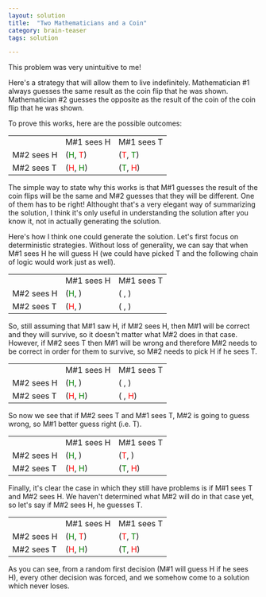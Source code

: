 ```yaml
---
layout: solution
title:  "Two Mathematicians and a Coin"
category: brain-teaser
tags: solution

---
```


<style>
.r { color: green }
.w { color: red }
</style>

This problem was very unintuitive to me!

Here's a strategy that will allow them to live indefinitely.
Mathematician #1 always guesses the same result as the coin flip that
he was shown.  Mathematician #2 guesses the opposite as the result of
the coin of the coin flip that he was shown.

To prove this works, here are the possible outcomes:

<table class="table table-condensed table-striped">
<tbody>
<tr> <td></td><td>M#1 sees H</td><td>M#1 sees T</td> </tr>
<tr> <td>M#2 sees H</td><td>(<span class="r">H</span>, <span class="w">T</span>)</td><td>(<span class="w">T</span>, <span class="r">T</span>)</td> </tr>
<tr> <td>M#2 sees T</td><td>(<span class="w">H</span>, <span class="r">H</span>)</td><td>(<span class="r">T</span>, <span class="w">H</span>)</td> </tr>
</tbody>
</table>

The simple way to state why this works is that M#1 guesses the result
of the coin flips will be the same and M#2 guesses that they will be
different.  One of them has to be right!  Althought that's a very
elegant way of summarizing the solution, I think it's only useful in
understanding the solution after you know it, not in actually
generating the solution.

Here's how I think one could generate the solution.  Let's first focus
on deterministic strategies.  Without loss of generality, we can say
that when M#1 sees H he will guess H (we could have picked T and the
following chain of logic would work just as well).  

<table class="table table-condensed table-striped">
<tbody>
<tr> <td></td><td>M#1 sees H</td><td>M#1 sees T</td> </tr>
<tr> <td>M#2 sees H</td><td>(<span class="r">H</span>, )</td><td>( , )</td> </tr>
<tr> <td>M#2 sees T</td><td>(<span class="w">H</span>, )</td><td>( , )</td> </tr>
</tbody>
</table>

So, still assuming that M#1 saw H, if M#2 sees H, then M#1 will be
correct and they will survive, so it doesn't matter what M#2 does in
that case.  However, if M#2 sees T then M#1 will be wrong and
therefore M#2 needs to be correct in order for them to survive, so M#2
needs to pick H if he sees T.  

<table class="table table-condensed table-striped">
<tbody>
<tr> <td></td><td>M#1 sees H</td><td>M#1 sees T</td> </tr>
<tr> <td>M#2 sees H</td><td>(<span class="r">H</span>, )</td><td>( , )</td> </tr>
<tr> <td>M#2 sees T</td><td>(<span class="w">H</span>, <span class="r">H</span>)</td><td>( , <span class="w">H</span>)</td> </tr>
</tbody>
</table>

So now we see that if M#2 sees T and M#1 sees T, M#2 is going to guess
wrong, so M#1 better guess right (i.e. T).

<table class="table table-condensed table-striped">
<tbody>
<tr> <td></td><td>M#1 sees H</td><td>M#1 sees T</td> </tr>
<tr> <td>M#2 sees H</td><td>(<span class="r">H</span>, )</td><td>(<span class="w">T</span>, )</td> </tr>
<tr> <td>M#2 sees T</td><td>(<span class="w">H</span>, <span class="r">H</span>)</td><td>(<span class="r">T</span>, <span class="w">H</span>)</td> </tr>
</tbody>
</table>

Finally, it's clear the case in which they still have problems is if
M#1 sees T and M#2 sees H.  We haven't determined what M#2 will do in
that case yet, so let's say if M#2 sees H, he guesses T.

<table class="table table-condensed table-striped">
<tbody>
<tr> <td></td><td>M#1 sees H</td><td>M#1 sees T</td> </tr>
<tr> <td>M#2 sees H</td><td>(<span class="r">H</span>, <span class="w">T</span>)</td><td>(<span class="w">T</span>, <span class="r">T</span>)</td> </tr>
<tr> <td>M#2 sees T</td><td>(<span class="w">H</span>, <span class="r">H</span>)</td><td>(<span class="r">T</span>, <span class="w">H</span>)</td> </tr>
</tbody>
</table>

As you can see, from a random first decision (M#1 will guess H if he
sees H), every other decision was forced, and we somehow come to a
solution which never loses.
